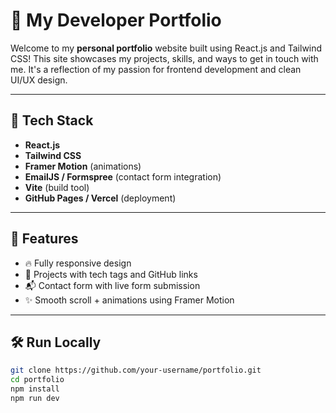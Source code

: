 # 💼 My Developer Portfolio

Welcome to my **personal portfolio** website built using React.js and Tailwind CSS! This site showcases my projects, skills, and ways to get in touch with me. It's a reflection of my passion for frontend development and clean UI/UX design.

---

## 🚀 Tech Stack

- **React.js**
- **Tailwind CSS**
- **Framer Motion** (animations)
- **EmailJS / Formspree** (contact form integration)
- **Vite** (build tool)
- **GitHub Pages / Vercel** (deployment)

---

## 🧩 Features

- 🔥 Fully responsive design
- 🧠 Projects with tech tags and GitHub links
- 📬 Contact form with live form submission
- ✨ Smooth scroll + animations using Framer Motion

---

## 🛠️ Run Locally

```bash
git clone https://github.com/your-username/portfolio.git
cd portfolio
npm install
npm run dev
```
